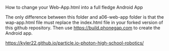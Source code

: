 How to change your Web-App.html into a full fledge Android App


The only difference between this folder and a06-web-app folder is that the wap-app.html file must replace the index.html file in your forked version of this github repository. Then use https://build.phonegap.com to create the Android app.


https://kyler22.github.io/particle.io-photon-high-school-robotics/

